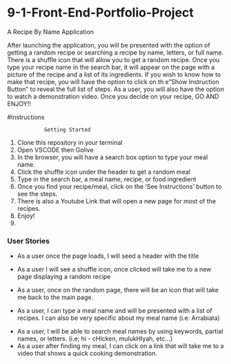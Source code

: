 # 9-1-Front-End-Portfolio-Project

A Recipe By Name Application

After launching the application, you will be presented with the option of getting a random recipe or searching a recipe by name, letters, or full name.
There is a shuffle icon that will allow you to get a random recipe.
Once you type your recipe name in the search bar, it will appear on the page with a picture of the recipe and a list of its ingredients.
If you wish to know how to make that recipe, you will have the option to click on th e”Show Instruction Button” to reveal the full list of steps.
As a user, you will also have the option to watch a demonstration video.
Once you decide on your recipe, GO AND ENJOY!!

#Instructions

                Getting Started

1. Clone this repository in your terminal
2. Open VSCODE then Golive
3. In the browser, you will have a search box option to type your meal name.
4. Click the shuffle icon under the header to get a random meal
5. Type in the search bar, a meal name, recipe, or food ingredient
6. Once you find your recipe/meal, click on the ‘See Instructions’ button to see the steps.
7. There is also a Youtube Link that will open a new page for most of the recipes.
8. Enjoy!
9. 

### User Stories

- As a user once the page loads, I will seed a header with the title

- As a user I will see a shuffle icon, once clicked will take me to a new page displaying a random recipe

- As a user, once on the random page, there will be an icon that will take me back to the main page.

* As a user, I can type a meal name and will be presented with a list of recipes. I can also be very specific about my meal name (i.e: Arrabiata)

- As a user, I will be able to search meal names by using keywords, partial names, or letters. (i.e; hi - cHIcken, mulukHIyah, etc...)
- As a user after finding my meal, I can click on a link that will take me to a video that shows a quick cooking demonstration.
